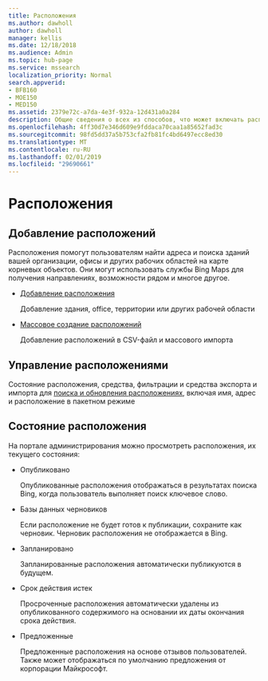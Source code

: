 ```yaml
---
title: Расположения
ms.author: dawholl
author: dawholl
manager: kellis
ms.date: 12/18/2018
ms.audience: Admin
ms.topic: hub-page
ms.service: mssearch
localization_priority: Normal
search.appverid:
- BFB160
- MOE150
- MED150
ms.assetid: 2379e72c-a7da-4e3f-932a-12d431a0a284
description: Общие сведения о всех из способов, что может включать расположения вашей организации в результатах поиска Microsoft работой
ms.openlocfilehash: 4ff30d7e346d609e9fddaca70caa1a85652fad3c
ms.sourcegitcommit: 98fd5dd37a5b753cfa2fb81fc4bd6497ecc8ed30
ms.translationtype: MT
ms.contentlocale: ru-RU
ms.lasthandoff: 02/01/2019
ms.locfileid: "29690661"
---
```

# <a name="locations"></a>Расположения

## <a name="add-locations"></a>Добавление расположений

Расположения помогут пользователям найти адреса и поиска зданий вашей организации, офисы и других рабочих областей на карте корневых объектов. Они могут использовать службы Bing Maps для получения направлениях, возможности рядом и многое другое.
  
- [Добавление расположения](add-a-location.md)
    
    Добавление здания, office, территории или других рабочей области
    
- [Массовое создание расположений](bulk-create-locations.md)
    
    Добавление расположений в CSV-файл и массового импорта
    
## <a name="manage-locations"></a>Управление расположениями

Состояние расположения, средства, фильтрации и средства экспорта и импорта для [поиска и обновления расположениях](manage-locations.md), включая имя, адрес и расположение в пакетном режиме
  
## <a name="location-status"></a>Состояние расположения

На портале администрирования можно просмотреть расположения, их текущего состояния:
  
- Опубликовано
    
    Опубликованные расположения отображаться в результатах поиска Bing, когда пользователь выполняет поиск ключевое слово.
    
- Базы данных черновиков 
    
    Если расположение не будет готов к публикации, сохраните как черновик. Черновик расположения не отображается в Bing.
    
- Запланировано
    
    Запланированные расположения автоматически публикуются в будущем.
    
- Срок действия истек
    
    Просроченные расположения автоматически удалены из опубликованного содержимого на основании их даты окончания срока действия.
    
- Предложенные
    
    Предложенные расположения на основе отзывов пользователей. Также может отображаться по умолчанию предложения от корпорации Майкрософт.

  

